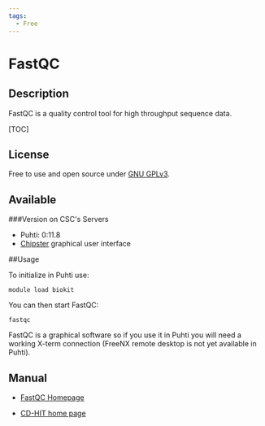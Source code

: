 ```yaml
---
tags:
  - Free
---
```


# FastQC

## Description

FastQC is a  quality control tool for high throughput sequence data.

[TOC]

## License

Free to use and open source under [GNU GPLv3](https://www.gnu.org/licenses/gpl-3.0.html).

## Available

###Version on CSC's Servers

-   Puhti: 0:11.8 
-   [Chipster](https://chipster.csc.fi) graphical user interface

##Usage


To initialize in Puhti use:
```text
module load biokit
```
You can then start FastQC:
```text
fastqc
```

FastQC is a graphical software so if you use it in Puhti you will need a working X-term connection (FreeNX remote desktop is not yet available in Puhti). 


## Manual

*   [FastQC Homepage](https://www.bioinformatics.babraham.ac.uk/projects/fastqc/)

* [CD-HIT home page](http://weizhongli-lab.org/cd-hit/)
